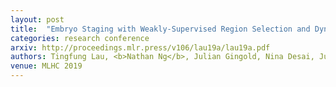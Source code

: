 ```yaml
---
layout: post
title:  "Embryo Staging with Weakly-Supervised Region Selection and Dynamically-Decoded Predictions"
categories: research conference
arxiv: http://proceedings.mlr.press/v106/lau19a/lau19a.pdf
authors: Tingfung Lau, <b>Nathan Ng</b>, Julian Gingold, Nina Desai, Julian McAuley, Zachary C Lipton
venue: MLHC 2019
---
```


